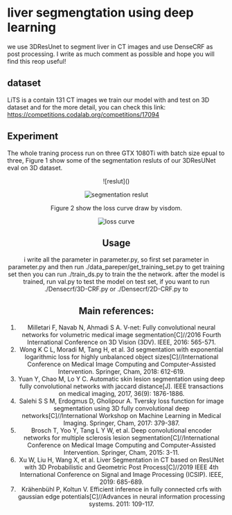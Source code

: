 # liver segmengtation using deep learning
we use 3DResUnet to segment liver in CT images and use DenseCRF as post processing. I write as much comment as possible and hope you will find this reop useful!

## dataset
LiTS is a contain 131 CT images 
we train our model with and test on 3D dataset
and for the more detail, you can check this link:
https://competitions.codalab.org/competitions/17094

## Experiment
The whole traning process run on three GTX 1080Ti with batch size epual to three, Figure 1 show some of the segmentation resluts of our 3DResUNet eval on 3D dataset.

<div align=center>![reslut]()
<center><Figure 1></center>

<div align=center><img src="https://github.com/assassint2017/MICCAI-LITS2017/blob/master/img/segmentation-result.png"alt="segmentation reslut"/></div>

Figure 2 show the loss curve draw by visdom.
<div align=center><img src="https://github.com/assassint2017/MICCAI-LITS2017/blob/master/img/loss_curve.png"alt="loss curve"/></div>
<center><Figure 2></center>
  
## Usage
i write all the parameter in parameter.py, so first set parameter in parameter.py and then run ./data_pareper/get_training_set.py to get training set then you can run ./train_ds.py to train the the network. after the model is trained, run val.py to test the model on test set, if you want to run ./Densecrf/3D-CRF.py or ./Densecrf/2D-CRF.py to 

## Main references:
1. Milletari F, Navab N, Ahmadi S A. V-net: Fully convolutional neural networks for volumetric medical image segmentation[C]//2016 Fourth International Conference on 3D Vision (3DV). IEEE, 2016: 565-571.
2. Wong K C L, Moradi M, Tang H, et al. 3d segmentation with exponential logarithmic loss for highly unbalanced object sizes[C]//International Conference on Medical Image Computing and Computer-Assisted Intervention. Springer, Cham, 2018: 612-619.
3. Yuan Y, Chao M, Lo Y C. Automatic skin lesion segmentation using deep fully convolutional networks with jaccard distance[J]. IEEE transactions on medical imaging, 2017, 36(9): 1876-1886.
4. Salehi S S M, Erdogmus D, Gholipour A. Tversky loss function for image segmentation using 3D fully convolutional deep networks[C]//International Workshop on Machine Learning in Medical Imaging. Springer, Cham, 2017: 379-387.
5. Brosch T, Yoo Y, Tang L Y W, et al. Deep convolutional encoder networks for multiple sclerosis lesion segmentation[C]//International Conference on Medical Image Computing and Computer-Assisted Intervention. Springer, Cham, 2015: 3-11.
6. Xu W, Liu H, Wang X, et al. Liver Segmentation in CT based on ResUNet with 3D Probabilistic and Geometric Post Process[C]//2019 IEEE 4th International Conference on Signal and Image Processing (ICSIP). IEEE, 2019: 685-689.  
7. Krähenbühl P, Koltun V. Efficient inference in fully connected crfs with gaussian edge potentials[C]//Advances in neural information processing systems. 2011: 109-117.
